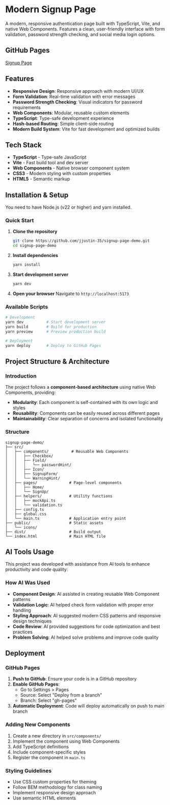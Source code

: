 # Modern Signup Page

A modern, responsive authentication page built with TypeScript, Vite, and native Web Components. Features a clean, user-friendly interface with form validation, password strength checking, and social media login options.

## GitHub Pages

[Signup Page](https://jjustin-35.github.io/signup-page-demo/#signup)

## Features

- **Responsive Design**: Responsive approach with modern UI/UX
- **Form Validation**: Real-time validation with error messages
- **Password Strength Checking**: Visual indicators for password requirements
- **Web Components**: Modular, reusable custom elements
- **TypeScript**: Type-safe development experience
- **Hash-based Routing**: Simple client-side routing
- **Modern Build System**: Vite for fast development and optimized builds

## Tech Stack

- **TypeScript** - Type-safe JavaScript
- **Vite** - Fast build tool and dev server
- **Web Components** - Native browser component system
- **CSS3** - Modern styling with custom properties
- **HTML5** - Semantic markup

## Installation & Setup
You need to have Node.js (v22 or higher) and yarn installed.

### Quick Start

1. **Clone the repository**
   ```bash
   git clone https://github.com/jjustin-35/signup-page-demo.git
   cd signup-page-demo
   ```

2. **Install dependencies**
   ```bash
   yarn install
   ```

3. **Start development server**
   ```bash
   yarn dev
   ```

4. **Open your browser**
   Navigate to `http://localhost:5173`

### Available Scripts

```bash
# Development
yarn dev          # Start development server
yarn build        # Build for production
yarn preview      # Preview production build

# Deployment
yarn deploy       # Deploy to GitHub Pages
```

## Project Structure & Architecture

### Introduction
The project follows a **component-based architecture** using native Web Components, providing:
- **Modularity**: Each component is self-contained with its own logic and styles
- **Reusability**: Components can be easily reused across different pages
- **Maintainability**: Clear separation of concerns and isolated functionality

### Structure
```
signup-page-demo/
├── src/
│   ├── components/          # Reusable Web Components
│   │   ├── Checkbox/        
│   │   ├── Field/           
│   │   │   └── passwordHint/ 
│   │   ├── Icon/            
│   │   ├── SignupForm/      
│   │   └── WarningHint/     
│   ├── pages/              # Page-level components
│   │   ├── Home/           
│   │   └── SignUp/         
│   ├── helpers/            # Utility functions
│   │   ├── mockApi.ts      
│   │   └── validation.ts   
│   ├── config.ts           
│   ├── global.css          
│   └── main.ts             # Application entry point
├── public/                 # Static assets
│   └── icons/              
├── dist/                   # Build output
└── index.html              # Main HTML file
```

## AI Tools Usage

This project was developed with assistance from AI tools to enhance productivity and code quality:

### **How AI Was Used**

- **Component Design**: AI assisted in creating reusable Web Component patterns
- **Validation Logic**: AI helped check form validation with proper error handling
- **Styling Approach**: AI suggested modern CSS patterns and responsive design techniques
- **Code Review**: AI provided suggestions for code optimization and best practices
- **Problem Solving**: AI helped solve problems and improve code quality

## Deployment

### GitHub Pages
1. **Push to GitHub**: Ensure your code is in a GitHub repository
2. **Enable GitHub Pages**:
   - Go to Settings > Pages
   - Source: Select "Deploy from a branch"
   - Branch: Select "gh-pages"
3. **Automatic Deployment**: Code will deploy automatically on push to main branch

### Adding New Components
1. Create a new directory in `src/components/`
2. Implement the component using Web Components
3. Add TypeScript definitions
4. Include component-specific styles
5. Register the component in `main.ts`

### Styling Guidelines
- Use CSS custom properties for theming
- Follow BEM methodology for class naming
- Implement responsive design approach
- Use semantic HTML elements